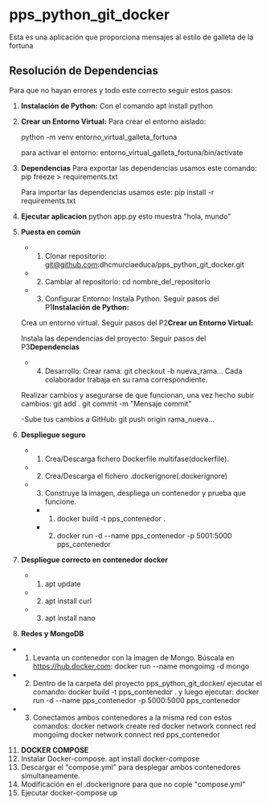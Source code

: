 # pps_python_git_docker

Esta es una aplicación que proporciona mensajes al estilo de galleta de la fortuna

## Resolución de Dependencias

Para que no hayan errores y todo este correcto seguir estos pasos:

1. **Instalación de Python:**
   Con el comando apt install python

2. **Crear un Entorno Virtual:**
   Para crear el entorno aislado:
   
   python -m venv entorno_virtual_galleta_fortuna

   para activar el entorno:
   entorno_virtual_galleta_fortuna/bin/activate

3. **Dependencias**
    Para exportar las dependencias usamos este comando:
    pip freeze > requirements.txt
    
    Para importar las dependencias usamos este:
    pip install -r requirements.txt
4. **Ejecutar aplicacion**
    python app.py esto muestra "hola, mundo"

6. **Puesta en común**
   - 1. Clonar repositorio:
    git@github.com:dhcmurciaeduca/pps_python_git_docker.git

   - 2. Cambiar al repositorio:
    cd nombre_del_repositorio
   
   - 3. Configurar Entorno:
    Instala Python. Seguir pasos del P1**Instalación de Python:**

    Crea un entorno virtual. Seguir pasos del P2**Crear un Entorno Virtual:**
    
    Instala las dependencias del proyecto: Seguir pasos del P3**Dependencias**

   - 4. Desarrollo:
    Crear rama:
    git checkout -b nueva_rama...
    Cada colaborador trabaja en su rama correspondiente.

    Realizar cambios y asegurarse de que funcionan, una vez hecho subir cambios:
    git add .
    git commit -m "Mensaje commit"
    

   -Sube tus cambios a GitHub:
    git push origin rama_nueva...

8. **Despliegue seguro**
   - 1. Crea/Descarga fichero Dockerfile multifase(dockerfile).
   - 2. Crea/Descarga el fichero .dockerignore(.dockerignore)
   - 3. Construye la imagen, despliega un contenedor y prueba que funcione.
      - 1. docker build -t pps_contenedor .
      - 2. docker run -d --name pps_contenedor -p 5001:5000 pps_contenedor
9. **Despliegue correcto en contenedor docker**
   - 1. apt update
   - 2. apt install curl
   - 3. apt install nano

10. **Redes y MongoDB**
   - 1. Levanta un contenedor con la imagen de Mongo. Búscala en https://hub.docker.com:
   docker run --name mongoimg -d mongo

   - 2. Dentro de la carpeta del proyecto pps_python_git_docker/
   ejecutar el comando: docker build -t pps_contenedor . 
   y luego ejecutar: docker run -d --name pps_contenedor -p 5000:5000 pps_contenedor

   - 3. Conectamos ambos contenedores a la misma red con estos comandos:
   docker network create red
   docker network connect red mongoimg
   docker network connect red pps_contenedor


   
11. **DOCKER COMPOSE**
   1. Instalar Docker-compose. apt install docker-compose
   2. Descargar el "compose.yml" para desplegar ambos contenedores simultaneamente.
   3. Modificación en el .dockerignore para que no copie "compose.yml"
   4. Ejecutar docker-compose up